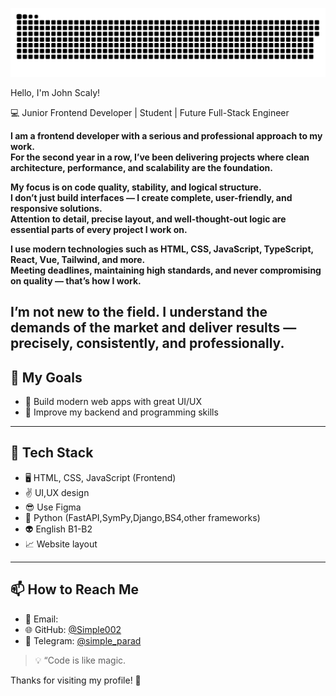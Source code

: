 ![Snake animation dark](https://github.com/Simple002/snk/blob/output/github-contribution-grid-snake-dark.svg?palette=github-dark)

Hello, I'm John Scaly!

💻 Junior Frontend Developer | Student | Future Full-Stack Engineer

**I am a frontend developer with a serious and professional approach to my work.  
For the second year in a row, I’ve been delivering projects where clean architecture, performance, and scalability are the foundation.**

**My focus is on code quality, stability, and logical structure.  
I don’t just build interfaces — I create complete, user-friendly, and responsive solutions.  
Attention to detail, precise layout, and well-thought-out logic are essential parts of every project I work on.**

**I use modern technologies such as HTML, CSS, JavaScript, TypeScript, React, Vue, Tailwind, and more.  
Meeting deadlines, maintaining high standards, and never compromising on quality — that’s how I work.**

**I’m not new to the field. I understand the demands of the market and deliver results —  
precisely, consistently, and professionally.**
---

## 🚀 My Goals

- 🎨 Build modern web apps with great UI/UX
- 🧠 Improve my backend and programming skills

---

## 🧰 Tech Stack

- 🖥️ HTML, CSS, JavaScript (Frontend)
- ✌  UI,UX design 
- 😎 Use Figma
- 🐍 Python (FastAPI,SymPy,Django,BS4,other frameworks)
- 👽 English B1-B2
- 📈 Website layout

-----

## 📫 How to Reach Me

- 📧 Email: 
- 🌐 GitHub: [@Simple002](https://github.com/Simple002)
- 💬 Telegram: [@simple_parad](https://t.me/simple_parad)

> 💡 “Code is like magic.

Thanks for visiting my profile! 🙌
